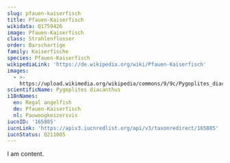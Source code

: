 ```yaml
---
slug: pfauen-kaiserfisch
title: Pfauen-Kaiserfisch
wikidata: Q1759426
image: Pfauen-Kaiserfisch
class: Strahlenflosser
order: Barschartige
family: Kaiserfische
species: Pfauen-Kaiserfisch
wikipediaLink: 'https://de.wikipedia.org/wiki/Pfauen-Kaiserfisch'
images:
  - >-
    https://upload.wikimedia.org/wikipedia/commons/9/9c/Pygoplites_diacanthus_by_Jacek_Madejski.jpg
scientificName: Pygoplites diacanthus
i18nNames:
  en: Regal angelfish
  de: Pfauen-Kaiserfisch
  nl: Pauwoogkeizersvis
iucnID: '165885'
iucnLink: 'https://apiv3.iucnredlist.org/api/v3/taxonredirect/165885'
iucnStatus: Q211005
---
```


I am content.
